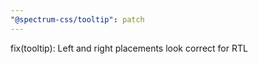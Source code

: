 ```yaml
---
"@spectrum-css/tooltip": patch
---
```


fix(tooltip): Left and right placements look correct for RTL
